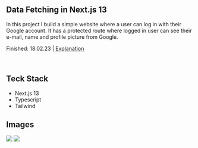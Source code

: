 ## Data Fetching in Next.js 13

In this project I build a simple website where a user can log in with their Google account. It has a protected route where logged in user can see their e-mail, name and profile picture from Google.

Finished: 18.02.23 | [Explanation](https://github.com/lucasmenke/notes/blob/main/IT/JS/Web/next-js/state.md)

<br>  

## Teck Stack

-   Next.js 13
-   Typescript
-   Tailwind

## Images

![](https://i.imgur.com/dWTymdv.png)
![](https://i.imgur.com/5bOHKxn.png)